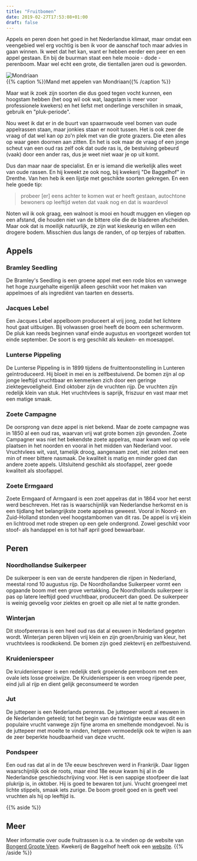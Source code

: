```yaml
---
title: "Fruitbomen"
date: 2019-02-27T17:53:08+01:00
draft: false
---
```


Appels en peren doen het goed in het Nederlandse klimaat, maar omdat een veengebied wel erg vochtig is ben ik 
voor de aanschaf toch maar advies in gaan winnen. Ik weet dat het kan, want er hebben eerder een peer en een appel gestaan. 
En bij de buurman staat een hele mooie - dode - perenboom. Maar wel echt een grote, die tientallen jaren oud is geworden. 

![Mondriaan](/images/mondriaan_appels.jpg)  
{{% caption %}}Mand met appelen van Mondriaan{{% /caption %}}  

Maar wat ik zoek zijn soorten die dus goed tegen vocht kunnen, een hoogstam hebben (het oog wil ook wat, laagstam is 
meer voor professionele kwekers) en het liefst met onderlinge verschillen in smaak, gebruik en "pluk-periode".  

Nou weet ik dat er in de buurt van spaarnwoude veel bomen van oude appelrassen staan, maar jonkies staan er nooit tussen. 
Het is ook zeer de vraag of dat wel kan op zo'n plek met van die grote grazers. Die eten alles op waar geen doornen aan zitten. 
En het is ook maar de vraag of een jonge scheut van een oud ras zelf ook dat oude ras is, de bestuiving gebeurd (vaak) door
een ander ras, dus je weet niet waar je op uit komt.  

Dus dan maar naar de specialist. En er is iemand die werkelijk alles weet van oude rassen. En hij kweekt ze ook nog, bij 
kwekerij "De Baggelhof" in Drenthe. Van hen heb ik een lijstje met geschikte soorten gekregen. En een hele goede tip:  

> probeer [er] eens achter te komen wat er heeft gestaan,
> autochtone bewoners op leeftijd weten dat vaak nog en dat is waardevol

Noten wil ik ook graag, een walnoot is mooi en houdt muggen en vliegen op een afstand, die houden niet van de 
bittere olie die de bladeren afscheiden. Maar ook dat is moeilijk natuurlijk, ze zijn wat kieskeurig en willen een 
drogere bodem. Misschien dus langs de randen, of op terpjes of rabatten. 

## Appels

### Bramley Seedling

De Bramley's Seedling is een groene appel met een rode blos en vanwege het hoge zuurgehalte eigenlijk alleen geschikt voor het maken van appelmoes of als ingrediënt van taarten en desserts.

### Jacques Lebel

Een Jacques Lebel appelboom produceert al vrij jong, zodat het lichtere hout gaat uitbuigen. 
Bij volwassen groei heeft de boom een schermvorm. 
De pluk kan reeds beginnen vanaf einde augustus en voortgezet worden tot einde september. 
De soort is erg geschikt als keuken- en moesappel.

### Lunterse Pippeling

De Lunterse Pippeling is in 1899 tijdens de fruittentoonstelling in Lunteren geïntroduceerd. 
Hij bloeit in mei en is zelfbestuivend. 
De bomen zijn al op jonge leeftijd vruchtbaar en kenmerken zich door een geringe ziektegevoeligheid. 
Eind oktober zijn de vruchten rijp. 
De vruchten zijn redelijk klein van stuk. 
Het vruchtvlees is saprijk, friszuur en vast maar met een matige smaak.

### Zoete Campagne

De oorsprong van deze appel is niet bekend. Maar de zoete campagne was in 1850 al een oud ras, waarvan vrij wat grote bomen zijn gevonden. 
Zoete Campagner was niet het bekendste zoete appelras, maar kwam wel op vele plaatsen in het noorden en vooral in het midden van Nederland voor. Vruchtvlees wit, vast, tamelijk droog, aangenaam zoet, niet zelden met een min of meer bittere nasmaak. De kwaliteit is matig en minder goed dan andere zoete appels. Uitsluitend geschikt als stoofappel, zeer goede kwaliteit als stoofappel.

### Zoete Ermgaard

Zoete Ermgaard of Armgaard is een zoet appelras dat in 1864 voor het eerst werd beschreven. 
Het ras is waarschijnlijk van Nederlandse herkomst en is een tijdlang het belangrijkste zoete appelras geweest. 
Vooral in Noord- en Zuid-Holland stonden veel hoogstambomen van dit ras. 
De appel is vrij klein en lichtrood met rode strepen op een gele ondergrond. 
Zowel geschikt voor stoof- als handappel en is tot half april goed bewaarbaar.

## Peren

### Noordhollandse Suikerpeer

De suikerpeer is een van de eerste handperen die rijpen in Nederland, meestal rond 10 augustus rijp. 
De Noordhollandse Suikerpeer vormt een opgaande boom met een grove vertakking. 
De Noordhollands suikerpeer is pas op latere leeftijd goed vruchtbaar, produceert dan goed. 
De suikerpeer is weinig gevoelig voor ziektes en groeit op alle niet al te natte gronden.

### Winterjan

Dit stoofperenras is een heel oud ras dat al eeuwen in Nederland gegeten wordt. 
Winterjan peren blijven vrij klein en zijn groen/bruinig van kleur, het vruchtvlees is roodkokend. De bomen zijn goed ziektevrij en zelfbestuivend.

### Kruidenierspeer

De kruidenierspeer is een redelijk sterk groeiende perenboom met een ovale iets losse groeiwijze. 
De Kruidenierspeer is een vroeg rijpende peer, eind juli al rijp en dient gelijk geconsumeerd te worden

### Jut

De juttepeer is een Nederlands perenras. 
De juttepeer wordt al eeuwen in de Nederlanden geteeld; 
tot het begin van de twintigste eeuw was dit een populaire vrucht vanwege zijn fijne aroma en smeltende mondgevoel. 
Nu is de juttepeer met moeite te vinden, hetgeen vermoedelijk ook te wijten is aan de zeer beperkte houdbaarheid van deze vrucht.

### Pondspeer

Een oud ras dat al in de 17e eeuw beschreven werd in Frankrijk. Daar liggen waarschijnlijk ook de roots, maar eind 18e eeuw 
kwam hij al in de Nederlandse geschiedschrijving voor. Het is een sappige stoofpeer die laat plukrijp is, in oktober. 
Hij is goed te bewaren tot juni. Vrucht groengeel met lichte stippels, smaak iets zurige.
De boom groeit goed en is geeft veel vruchten als hij op leeftijd is. 


{{% aside %}}
## Meer
Meer informatie over oude fruitrassen is o.a. te vinden op de website van [Bongerd Groote Veen](http://www.bongerdgrooteveen.nl/index.html). 
Kwekerij de Baggelhof heeft ook een [website](http://www.baggelhof.nl/).
{{% /aside %}}
